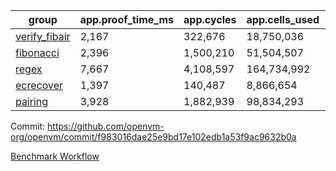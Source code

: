 | group | app.proof_time_ms | app.cycles | app.cells_used | leaf.proof_time_ms | leaf.cycles | leaf.cells_used |
| -- | -- | -- | -- | -- | -- | -- |
| [verify_fibair](https://github.com/openvm-org/openvm/blob/benchmark-results/benchmarks-pr/2014/verify_fibair-f983016dae25e9bd17e102edb1a53f9ac9632b0a.md) | 2,167 |  322,676 |  18,750,036 |- | - | - |
| [fibonacci](https://github.com/openvm-org/openvm/blob/benchmark-results/benchmarks-pr/2014/fibonacci-f983016dae25e9bd17e102edb1a53f9ac9632b0a.md) | 2,396 |  1,500,210 |  51,504,507 |- | - | - |
| [regex](https://github.com/openvm-org/openvm/blob/benchmark-results/benchmarks-pr/2014/regex-f983016dae25e9bd17e102edb1a53f9ac9632b0a.md) | 7,667 |  4,108,597 |  164,734,992 |- | - | - |
| [ecrecover](https://github.com/openvm-org/openvm/blob/benchmark-results/benchmarks-pr/2014/ecrecover-f983016dae25e9bd17e102edb1a53f9ac9632b0a.md) | 1,397 |  140,487 |  8,866,654 |- | - | - |
| [pairing](https://github.com/openvm-org/openvm/blob/benchmark-results/benchmarks-pr/2014/pairing-f983016dae25e9bd17e102edb1a53f9ac9632b0a.md) | 3,928 |  1,882,939 |  98,834,293 |- | - | - |


Commit: https://github.com/openvm-org/openvm/commit/f983016dae25e9bd17e102edb1a53f9ac9632b0a

[Benchmark Workflow](https://github.com/openvm-org/openvm/actions/runs/17104839064)
